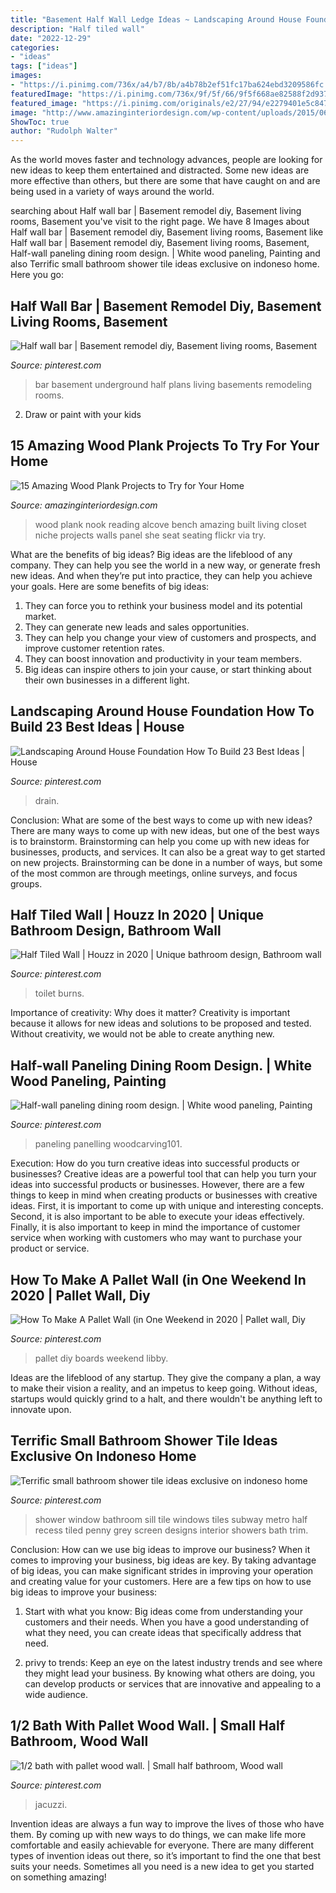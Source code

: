 ```yaml
---
title: "Basement Half Wall Ledge Ideas ~ Landscaping Around House Foundation How To Build 23 Best Ideas"
description: "Half tiled wall"
date: "2022-12-29"
categories:
- "ideas"
tags: ["ideas"]
images:
- "https://i.pinimg.com/736x/a4/b7/8b/a4b78b2ef51fc17ba624ebd3209586fc.jpg"
featuredImage: "https://i.pinimg.com/736x/9f/5f/66/9f5f668ae82588f2d937f2e5b13c0115.jpg"
featured_image: "https://i.pinimg.com/originals/e2/27/94/e2279401e5c847e3bc1d00c3adaa9469.jpg"
image: "http://www.amazinginteriordesign.com/wp-content/uploads/2015/06/12.jpg"
ShowToc: true
author: "Rudolph Walter"
---
```



As the world moves faster and technology advances, people are looking for new ideas to keep them entertained and distracted. Some new ideas are more effective than others, but there are some that have caught on and are being used in a variety of ways around the world.

	

		
searching about Half wall bar | Basement remodel diy, Basement living rooms, Basement you've visit to the right page. We have 8 Images about Half wall bar | Basement remodel diy, Basement living rooms, Basement like Half wall bar | Basement remodel diy, Basement living rooms, Basement, Half-wall paneling dining room design. | White wood paneling, Painting and also Terrific small bathroom shower tile ideas exclusive on indoneso home. Here you go:
		
    
## Half Wall Bar | Basement Remodel Diy, Basement Living Rooms, Basement

<img loading=lazy src="https://i.pinimg.com/originals/e2/27/94/e2279401e5c847e3bc1d00c3adaa9469.jpg" onerror="this.onerror=null;this.src='https://tse1.mm.bing.net/th?id=OIP.izeT-dNpntA3lOkMEr13lgHaJ4&amp;pid=15.1';" alt="Half wall bar | Basement remodel diy, Basement living rooms, Basement">

_Source: pinterest.com_

>bar basement underground half plans living basements remodeling rooms. 

	

2. Draw or paint with your kids

    
## 15 Amazing Wood Plank Projects To Try For Your Home

<img loading=lazy src="http://www.amazinginteriordesign.com/wp-content/uploads/2015/06/12.jpg" onerror="this.onerror=null;this.src='https://tse3.mm.bing.net/th?id=OIP.4BMqTCd-0rpODdbzjzXIWgHaLE&amp;pid=15.1';" alt="15 Amazing Wood Plank Projects to Try for Your Home">

_Source: amazinginteriordesign.com_

>wood plank nook reading alcove bench amazing built living closet niche projects walls panel she seat seating flickr via try. 

	

What are the benefits of big ideas?
Big ideas are the lifeblood of any company. They can help you see the world in a new way, or generate fresh new ideas. And when they’re put into practice, they can help you achieve your goals. Here are some benefits of big ideas: 
1. They can force you to rethink your business model and its potential market.
2. They can generate new leads and sales opportunities.
3. They can help you change your view of customers and prospects, and improve customer retention rates. 
4. They can boost innovation and productivity in your team members. 
5. Big ideas can inspire others to join your cause, or start thinking about their own businesses in a different light. 

    
## Landscaping Around House Foundation How To Build 23 Best Ideas | House

<img loading=lazy src="https://i.pinimg.com/736x/9f/5f/66/9f5f668ae82588f2d937f2e5b13c0115.jpg" onerror="this.onerror=null;this.src='https://tse1.mm.bing.net/th?id=OIP.N08Yp8BFQJ4TyFq5cxSrKAAAAA&amp;pid=15.1';" alt="Landscaping Around House Foundation How To Build 23 Best Ideas | House">

_Source: pinterest.com_

>drain. 

	

Conclusion: What are some of the best ways to come up with new ideas?
There are many ways to come up with new ideas, but one of the best ways is to brainstorm. Brainstorming can help you come up with new ideas for businesses, products, and services. It can also be a great way to get started on new projects. Brainstorming can be done in a number of ways, but some of the most common are through meetings, online surveys, and focus groups.

    
## Half Tiled Wall | Houzz In 2020 | Unique Bathroom Design, Bathroom Wall

<img loading=lazy src="https://i.pinimg.com/736x/a4/b7/8b/a4b78b2ef51fc17ba624ebd3209586fc.jpg" onerror="this.onerror=null;this.src='https://tse3.mm.bing.net/th?id=OIP.d1oy31w-DgSEPE0k_TBBgQHaLH&amp;pid=15.1';" alt="Half Tiled Wall | Houzz in 2020 | Unique bathroom design, Bathroom wall">

_Source: pinterest.com_

>toilet burns. 

	

Importance of creativity: Why does it matter?
Creativity is important because it allows for new ideas and solutions to be proposed and tested. Without creativity, we would not be able to create anything new.

    
## Half-wall Paneling Dining Room Design. | White Wood Paneling, Painting

<img loading=lazy src="https://i.pinimg.com/736x/81/10/32/81103238ddc41f2a63090ab375fb138f.jpg" onerror="this.onerror=null;this.src='https://tse1.mm.bing.net/th?id=OIP.LL79blh5iv0UN4hpE6-oowHaJ3&amp;pid=15.1';" alt="Half-wall paneling dining room design. | White wood paneling, Painting">

_Source: pinterest.com_

>paneling panelling woodcarving101. 

	

Execution: How do you turn creative ideas into successful products or businesses?
Creative ideas are a powerful tool that can help you turn your ideas into successful products or businesses. However, there are a few things to keep in mind when creating products or businesses with creative ideas. First, it is important to come up with unique and interesting concepts. Second, it is also important to be able to execute your ideas effectively. Finally, it is also important to keep in mind the importance of customer service when working with customers who may want to purchase your product or service.

    
## How To Make A Pallet Wall (in One Weekend In 2020 | Pallet Wall, Diy

<img loading=lazy src="https://i.pinimg.com/736x/07/13/62/071362c7a7979e6a9aa93ad35db58fe8.jpg" onerror="this.onerror=null;this.src='https://tse3.mm.bing.net/th?id=OIP.r90OiflRI_t_Oq5ITFY_hAHaPZ&amp;pid=15.1';" alt="How To Make A Pallet Wall (in One Weekend in 2020 | Pallet wall, Diy">

_Source: pinterest.com_

>pallet diy boards weekend libby. 

	

Ideas are the lifeblood of any startup. They give the company a plan, a way to make their vision a reality, and an impetus to keep going. Without ideas, startups would quickly grind to a halt, and there wouldn't be anything left to innovate upon.

    
## Terrific Small Bathroom Shower Tile Ideas Exclusive On Indoneso Home

<img loading=lazy src="https://i.pinimg.com/originals/4b/4d/2d/4b4d2dbb83c9f12d534dd3d19b476f0c.jpg" onerror="this.onerror=null;this.src='https://tse4.mm.bing.net/th?id=OIP.LNYKHhikKVV5ct0hHdOi4AHaJ4&amp;pid=15.1';" alt="Terrific small bathroom shower tile ideas exclusive on indoneso home">

_Source: pinterest.com_

>shower window bathroom sill tile windows tiles subway metro half recess tiled penny grey screen designs interior showers bath trim. 

	

Conclusion: How can we use big ideas to improve our business?
When it comes to improving your business, big ideas are key. By taking advantage of big ideas, you can make significant strides in improving your operation and creating value for your customers. Here are a few tips on how to use big ideas to improve your business:
1. Start with what you know: Big ideas come from understanding your customers and their needs. When you have a good understanding of what they need, you can create ideas that specifically address that need.

2. privy to trends: Keep an eye on the latest industry trends and see where they might lead your business. By knowing what others are doing, you can develop products or services that are innovative and appealing to a wide audience.


    
## 1/2 Bath With Pallet Wood Wall. | Small Half Bathroom, Wood Wall

<img loading=lazy src="https://i.pinimg.com/736x/90/42/e6/9042e6ff1870f459fb2b030a144d4ba6--pallet-wood-walls-pallets.jpg" onerror="this.onerror=null;this.src='https://tse4.mm.bing.net/th?id=OIP.T9u19CLRnuilvAEp7ntZiAHaJ6&amp;pid=15.1';" alt="1/2 bath with pallet wood wall. | Small half bathroom, Wood wall">

_Source: pinterest.com_

>jacuzzi. 

	

Invention ideas are always a fun way to improve the lives of those who have them. By coming up with new ways to do things, we can make life more comfortable and easily achievable for everyone. There are many different types of invention ideas out there, so it’s important to find the one that best suits your needs. Sometimes all you need is a new idea to get you started on something amazing!

